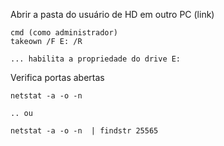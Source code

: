 Abrir a pasta do usuário de HD em outro PC (link)
```
cmd (como administrador)
takeown /F E: /R
```
    ... habilita a propriedade do drive E:

Verifica portas abertas
```
netstat -a -o -n
```
    .. ou
```
netstat -a -o -n  | findstr 25565
```
